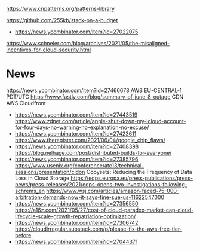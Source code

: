 https://www.cnpatterns.org/patterns-library

https://github.com/255kb/stack-on-a-budget
* https://news.ycombinator.com/item?id=27022075

https://www.schneier.com/blog/archives/2021/05/the-misaligned-incentives-for-cloud-security.html

# News
https://news.ycombinator.com/item?id=27466678 AWS EU-CENTRAL-1 PDT/UTC
https://www.fastly.com/blog/summary-of-june-8-outage CDN AWS Cloudfront
* https://news.ycombinator.com/item?id=27443519
https://www.zdnet.com/article/apple-shut-down-my-icloud-account-for-four-days-no-warning-no-explanation-no-excuse/
* https://news.ycombinator.com/item?id=27423611
https://www.theregister.com/2021/06/04/google_chip_flaws/
* https://news.ycombinator.com/item?id=27408398
https://blog.nelhage.com/post/distributed-builds-for-everyone/
* https://news.ycombinator.com/item?id=27385796
https://www.usenix.org/conference/atc13/technical-sessions/presentation/cidon  Copysets: Reducing the Frequency of Data Loss in Cloud Storage
https://edps.europa.eu/press-publications/press-news/press-releases/2021/edps-opens-two-investigations-following-schrems_en
https://www.wsj.com/articles/amazon-faced-75-000-arbitration-demands-now-it-says-fine-sue-us-11622547000
* https://news.ycombinator.com/item?id=27356550
https://a16z.com/2021/05/27/cost-of-cloud-paradox-market-cap-cloud-lifecycle-scale-growth-repatriation-optimization/
* https://news.ycombinator.com/item?id=27306742
https://cloudirregular.substack.com/p/please-fix-the-aws-free-tier-before
* https://news.ycombinator.com/item?id=27044371